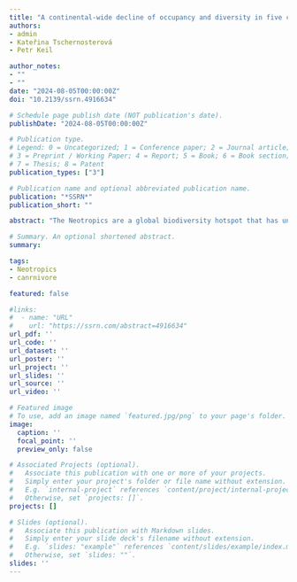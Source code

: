 ```yaml
---
title: "A continental-wide decline of occupancy and diversity in five charismatic Neotropical carnivores"
authors:
- admin
- Kateřina Tschernosterová
- Petr Keil

author_notes:
- ""
- ""
date: "2024-08-05T00:00:00Z"
doi: "10.2139/ssrn.4916634"

# Schedule page publish date (NOT publication's date).
publishDate: "2024-08-05T00:00:00Z"

# Publication type.
# Legend: 0 = Uncategorized; 1 = Conference paper; 2 = Journal article;
# 3 = Preprint / Working Paper; 4 = Report; 5 = Book; 6 = Book section;
# 7 = Thesis; 8 = Patent
publication_types: ["3"]

# Publication name and optional abbreviated publication name.
publication: "*SSRN*"
publication_short: ""

abstract: "The Neotropics are a global biodiversity hotspot that has undergone dramatic land use changes over the last decades. However, a temporal perspective on the continental-wide distributions of species in this region is still missing. To unveil it, we model the entire area of occupancy of five Neotropical carnivore species at two time periods (2000-2013 and 2014-2021) using integrated species distribution models (ISDMs) in a Bayesian framework. The carnivores are the jaguarundi (*Herpailurus yagouaroundi*), margay (*Leopardus wiedii*), maned wolf (*Chrysocyon brachyurus*), tayra (*Eira barbara*), and giant otter (*Pteronura brasiliensis*). We mapped the temporal change, the areas where gains and losses accumulated for all species (hotspots of change) and calculated the spatial and temporal dissimilarity. We show that most carnivore species have declined their area of occupancy in the last two decades, that diversity has decreased over time, and that species composition has diverged (i.e., dissimilarity among assemblages increased). By looking at different facets of biodiversity simultaneously, we revealed that the ongoing changes in land use in the Neotropical region have been coupled with a transformation in the status of biodiversity there."

# Summary. An optional shortened abstract.
summary:

tags:
- Neotropics
- canrnivore

featured: false

#links:
#  - name: "URL"
#    url: "https://ssrn.com/abstract=4916634"
url_pdf: ''
url_code: ''
url_dataset: ''
url_poster: ''
url_project: ''
url_slides: ''
url_source: ''
url_video: ''

# Featured image
# To use, add an image named `featured.jpg/png` to your page's folder.
image:
  caption: ''
  focal_point: ''
  preview_only: false

# Associated Projects (optional).
#   Associate this publication with one or more of your projects.
#   Simply enter your project's folder or file name without extension.
#   E.g. `internal-project` references `content/project/internal-project/index.md`.
#   Otherwise, set `projects: []`.
projects: []

# Slides (optional).
#   Associate this publication with Markdown slides.
#   Simply enter your slide deck's filename without extension.
#   E.g. `slides: "example"` references `content/slides/example/index.md`.
#   Otherwise, set `slides: ""`.
slides: ''
---
```

